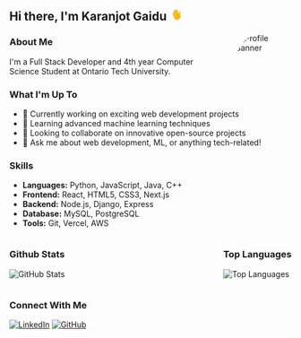 ## Hi there, I'm Karanjot Gaidu <img src="./hand-waving-hand.gif" style="width: 20px; height: 20px;">

<img align="right" src="https://avatars.githubusercontent.com/u/90838376?v=4" alt="Profile Banner" width="100" height="100" style="margin-left: 20px; border-radius: 50%;">

### About Me
I'm a Full Stack Developer and 4th year Computer Science Student at Ontario Tech University.
### What I'm Up To
- 🔭 Currently working on exciting web development projects
- 🌱 Learning advanced machine learning techniques
- 👯 Looking to collaborate on innovative open-source projects
- 💬 Ask me about web development, ML, or anything tech-related!

### Skills
- **Languages:** Python, JavaScript, Java, C++
- **Frontend:** React, HTML5, CSS3, Next.js
- **Backend:** Node.js, Django, Express
- **Database:** MySQL, PostgreSQL
- **Tools:** Git, Vercel, AWS

<div style="display: flex; justify-content: space-between;">

<div>

### Github Stats
![GitHub Stats](https://github-readme-stats.vercel.app/api?username=karanjot-gaidu&show_icons=true&bg_color=a1a1a1&title_color=000000&text_color=000000&icon_color=ffffff&rank_icon=github&include_all_commits=true&count_private=true&custom_title=My%20GitHub%20Stats)
</div>
<div>

### Top Languages
![Top Languages](https://github-readme-stats.vercel.app/api/top-langs/?username=karanjot-gaidu&layout=donut&bg_color=a1a1a1&title_color=000000&text_color=000000&icon_color=ffffff&custom_title=My%20Top%20Languages&text_bold=true&hide=jupyter%20notebook,cmake)
</div>
</div>

### Connect With Me
<p>
  <a href="https://linkedin.com/in/karanjot-gaidu"><img src="https://img.shields.io/badge/-LinkedIn-0e76a8?style=flat-square&logo=Linkedin&logoColor=white" alt="LinkedIn"></a>
  <a href="https://github.com/karanjot-gaidu"><img src="https://img.shields.io/badge/-GitHub-00acee?style=flat-square&logo=GitHub&logoColor=white" alt="GitHub"></a>
</p>

<!--
**karanjot-gaidu/karanjot-gaidu** is a ✨ _special_ ✨ repository because its `README.md` (this file) appears on your GitHub profile.

Here are some ideas to get you started:

- 🔭 I'm currently working on ...
- 🌱 I'm currently learning ...
- 👯 I'm looking to collaborate on ...
- 🤔 I'm looking for help with ...
- 💬 Ask me about ...
- 📫 How to reach me: ...
- 😄 Pronouns: ...
- ⚡ Fun fact: ...
-->


